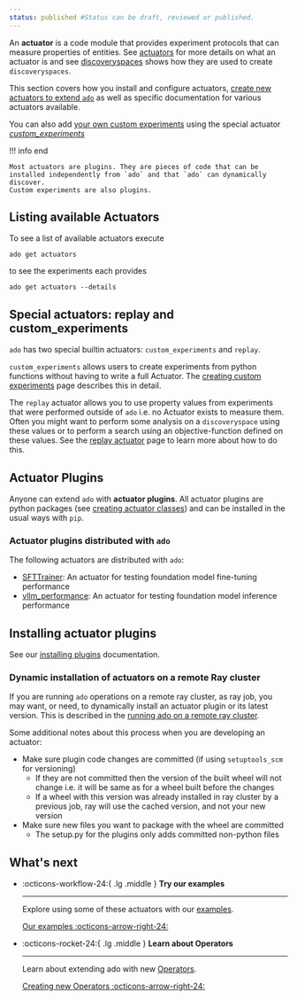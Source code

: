 ```yaml
---
status: published #Status can be draft, reviewed or published. 
---
```


An **actuator** is a code module that provides experiment protocols that can measure properties of entities. 
See [actuators](../core-concepts/actuators.md) for more details on what an actuator is and see [discoveryspaces](../resources/discovery-spaces.md)
shows how they are used to create `discoveryspaces`.

This section covers how you install and configure actuators, [create new actuators to extend `ado`](creating-actuator-classes.md) as well as specific documentation
for various actuators available.

You can also add [your own custom experiments](creating-custom-experiments.md) using the special actuator [*custom_experiments*](creating-custom-experiments.md#using-your-custom-experiments-the-custom_experiments-actuator)

!!! info end

    Most actuators are plugins. They are pieces of code that can be installed independently from `ado` and that `ado` can dynamically discover.
    Custom experiments are also plugins. 

## Listing available Actuators

To see a list of available actuators execute

```commandline
ado get actuators
```

to see the experiments each provides 

```commandline
ado get actuators --details
```

## Special actuators: replay and custom_experiments

 `ado` has two special builtin actuators: `custom_experiments` and `replay`. 

`custom_experiments` allows users to create experiments from python functions without having to write a full Actuator. 
The [creating custom experiments](creating-custom-experiments.md) page describes this in detail.

The `replay` actuator allows you to use property values from experiments that were performed outside of `ado` i.e. no Actuator exists to measure them. 
Often you might want to perform some analysis on a `discoveryspace` using these values or to perform a search using an objective-function defined on these values.
See the [replay actuator](replay.md) page to learn more about how to do this.

## Actuator Plugins

Anyone can extend `ado` with **actuator plugins**.
All actuator plugins are python packages (see [creating actuator classes](creating-actuator-classes.md)) and can be
installed in the usual ways with `pip`.

### Actuator plugins distributed with `ado` 

The following actuators are distributed with `ado`:

- [SFTTrainer](sft-trainer.md): An actuator for testing foundation model fine-tuning performance
- [vllm_performance](https://github.com/IBM/ado/tree/main/plugins/actuators/vllm_performance): An actuator for testing foundation model inference performance 

## Installing actuator plugins 

See our [installing plugins](../getting-started/install.md#installing-plugins) documentation. 

### Dynamic installation of actuators on a remote Ray cluster

If you are running `ado` operations on a remote ray cluster, as ray job, you may want, or need, to dynamically install an actuator plugin or its latest version.
This is described in the [running ado on a remote ray cluster](../getting-started/remote_run.md#installing-ado-and-required-plugins-on-a-remote-ray-cluster-from-source).

Some additional notes about this process when you are developing an actuator:

- Make sure plugin code changes are committed (if using `setuptools_scm` for versioning)
     - If they are not committed then the version of the built wheel will not change i.e. it will be same as for a wheel built before the changes
     - If a wheel with this version was already installed in ray cluster by a previous job, ray will use the cached version, and not your new version
- Make sure new files you want to package with the wheel are committed
     - The setup.py for the plugins only adds committed non-python files
 

## What's next

<div class="grid cards" markdown>

  -   :octicons-workflow-24:{ .lg .middle } __Try our examples__

      ---

      Explore using some of these actuators with our [examples](../examples/examples.md).

      [Our examples :octicons-arrow-right-24:](../examples/examples.md)

-   :octicons-rocket-24:{ .lg .middle } __Learn about Operators__

    ---

    Learn about extending ado with new [Operators](../operators/working-with-operators.md).

    [Creating new Operators :octicons-arrow-right-24:](../operators/working-with-operators.md)


</div>


